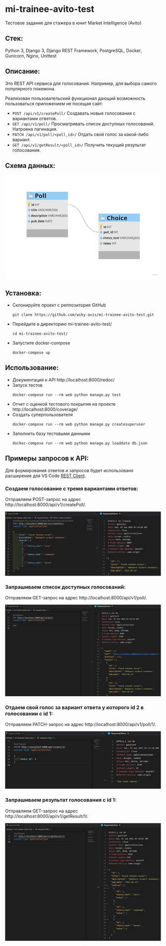 # mi-trainee-avito-test
Тестовое задание для стажера в юнит Market Intelligence (Avito)

## Стек: 
Python 3, Django 3, Django REST Framework, PostgreSQL, Docker, Gunicorn, Nginx, Unittest

## Описание:
Это REST API сервиса для голосования. Например, для выбора самого популярного покемона.

Реализован пользовательский функционал дающий возможность пользоваться приложением не посещая сайт:
*	`POST /api/v1/createPoll/` Создавать новые голосования с вариантами ответов.
*	`GET /api/v1/poll/` Просматривать список доступных голосований. Натроена пагинация.
*	`PATCH /api/v1/poll/<poll_id>/` Отдать свой голос за какой-либо вариант.
*	`GET /api/v1/getResult/<poll_id>/` Получить текущий результат голосования.

## Схема данных:

![GitHub Logo](/media/images_for_git/schema.jpg)

## Установка:
- Склонируйте проект с реппозитория GitHub
    ```
    git clone https://github.com/wiky-avis/mi-trainee-avito-test.git
    ```
- Перейдите в директорию mi-trainee-avito-test/
    ```
    cd mi-trainee-avito-test/
    ```
- Запустите docker-compose
    ```
    docker-compose up
    ```

## Использование:
- Документация к API http://localhost:8000/redoc/ 
- Запуск тестов
    ```
    docker-compose run --rm web python manage.py test
    ```
- Отчет с оценкой тестового покрытия на проекте http://localhost:8000/coverage/
- Создать суперпользователя
    ```
    docker-compose run --rm web python manage.py createsuperuser
    ```
- Заполнить базу тестовыми данными
    ```
    docker-compose run --rm web python manage.py loaddata db.json
    ```
    
## Примеры запросов к API:
Для формирования ответов и запросов будет использовано расширение для VS Code [REST Client](https://marketplace.visualstudio.com/items?itemName=humao.rest-client).

### Создаем голосование с тремя вариантами ответов:
Отправляем POST-запрос на адрес http://localhost:8000/api/v1/createPoll/.

![GitHub Logo](/media/images_for_git/create_poll.jpg)

### Запрашиваем список доступных голосований:
Отправляем GET-запрос на адрес http://localhost:8000/api/v1/poll/.

![GitHub Logo](/media/images_for_git/polls_all.jpg)

### Отдаем свой голос за вариант ответа у которого id 2 в голосовании c id 1:
Отправляем PATCH-запрос на адрес http://localhost:8000/api/v1/poll/1/.

![GitHub Logo](/media/images_for_git/vote.jpg)

### Запрашиваем результат голосования c id 1:
Отправляем GET-запрос на адрес http://localhost:8000/api/v1/getResult/1/.

![GitHub Logo](/media/images_for_git/get_result.jpg)
